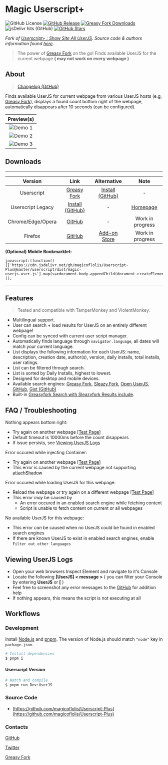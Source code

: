 # Magic Userscript+

![GitHub License](https://img.shields.io/github/license/magicoflolis/Userscript-Plus)
[![GitHub Release](https://img.shields.io/github/release/magicoflolis/Userscript-Plus)](https://github.com/magicoflolis/Userscript-Plus/releases/latest)
[![Greasy Fork Downloads](https://img.shields.io/greasyfork/dt/421603)](https://greasyfork.org/scripts/421603)
![jsDelivr hits (GitHub)](https://img.shields.io/jsdelivr/gh/hm/magicoflolis/Userscript-Plus)
[![GitHub Stars](https://img.shields.io/github/stars/magicoflolis/Userscript-Plus)](https://github.com/magicoflolis/Userscript-Plus/stargazers)

*Fork of [Userscript+ : Show Site All UserJS](https://github.com/jae-jae/Userscript-Plus#userscript). Source code & authors information found [here](https://github.com/jae-jae/Userscript-Plus).*

> The power of [Greasy Fork](https://greasyfork.org) on the go! Finds available UserJS for the current webpage **( may not work on every webpage )**

## About

> [Changelog (GitHub)](https://github.com/magicoflolis/Userscript-Plus/releases)

Finds available UserJS for current webpage from various UserJS hosts (e.g, [Greasy Fork](https://greasyfork.org)), displays a found count bottom right of the webpage, automatically disappears after 10 seconds (can be configured).

| Preview(s) |
|:----------:|
![Demo 1](https://raw.githubusercontent.com/magicoflolis/Userscript-Plus/master/assets/demo3.gif)|
![Demo 2](https://raw.githubusercontent.com/magicoflolis/Userscript-Plus/master/assets/demo2.gif)|
![Demo 3](https://raw.githubusercontent.com/magicoflolis/Userscript-Plus/master/assets/demo1.png)|

## Downloads

***

| Version | Link | Alternative | Note |
|:----------:|:----------:|:----------:|:----------:|
Userscript | [Greasy Fork](https://greasyfork.org/scripts/421603) | [Install (GitHub)](https://github.com/magicoflolis/Userscript-Plus/releases/latest/download/magic-userjs.user.js) | -
Userscript Legacy | [Install (GitHub)](https://cdn.jsdelivr.net/gh/magicoflolis/Userscript-Plus@master/archive/magic-userjs.user.js) | - | [Homepage](https://github.com/magicoflolis/Userscript-Plus/tree/master/archive)
Chrome/Edge/Opera | [GitHub](https://github.com/magicoflolis/Userscript-Plus/releases) | - | Work in progress
Firefox | [GitHub](https://github.com/magicoflolis/Userscript-Plus/releases) | [Add-on Store](https://addons.mozilla.org/firefox/addon/userscript-plus/) | Work in progress

**(Optional) Mobile Bookmarklet:**

```JS
javascript:(function(){['https://cdn.jsdelivr.net/gh/magicoflolis/Userscript-Plus@master/userscript/dist/magic-userjs.user.js'].map(s=>document.body.appendChild(document.createElement('script')).src=s)})();
```

***

## Features

> Tested and compatible with TamperMonkey and ViolentMonkey.

* Multilingual support.
* User can search + load results for UserJS on an entirely different webpage!
* Config can be synced with current user script manager.
* Automatically finds language through ``navigator.language``, all dates will match your current language.
* List displays the following information for each UserJS: name, description, creation date, author(s), version, daily installs, total installs, user ratings.
* List can be filtered through search.
* List is sorted by Daily Installs, highest to lowest.
* Designed for desktop and mobile devices.
* Available search engines: [Greasy Fork](https://greasyfork.org), [Sleazy Fork](https://sleazyfork.org), [Open UserJS](https://openuserjs.org), [GitHub](https://github.com/search?l=JavaScript&o=desc&q="==UserScript=="), [Gist (GitHub)](https://gist.github.com/search?l=JavaScript&o=desc&q="==UserScript==")
* Built-in [Greasyfork Search with Sleazyfork Results include](https://greasyfork.org/scripts/23840).

## FAQ / Troubleshooting

Nothing appears bottom right:

* Try again on another webpage [[Test Page](https://google.com)]
* Default timeout is 10000ms before the count disappears
* If issue persists, see [Viewing UserJS Logs](#viewing-userjs-logs)

Error occured while injecting Container:

* Try again on another webpage [[Test Page](https://google.com)]
* This error is caused by the current webpage not supporting [attachShadow](https://developer.mozilla.org/en-US/docs/Web/API/Element/attachShadow)

Error occured while loading UserJS for this webpage:

* Reload the webpage or try again on a different webpage [[Test Page](https://google.com)]
* This error *may* be caused by
  * An error occured in an enabled search engine while fetching content
  * Script is unable to fetch content on current or all webpages

No available UserJS for this webpage:

* This error *can* be caused when no UserJS could be found in enabled search engines
* If there are known UserJS to exist in enabled search engines, enable `Filter out other languages`

## Viewing UserJS Logs

* Open your web browsers Inspect Element and navigate to it's Console
* Locate the following **[UserJS] < message >** ( you can filter your Console by entering **UserJS** or **[** )
* Feel free to screenshot any error messages to the [GitHub](https://github.com/magicoflolis/Userscript-Plus/issues) for addition help
* If nothing appears, this means the script is not executing at all

## Workflows

### Development

Install [Node.js](https://nodejs.org/) and [pnpm](https://pnpm.io/).
The version of Node.js should match `"node"` key in `package.json`.

``` sh
# Install dependencies
$ pnpm i
```

#### Userscript Version

``` sh
# Watch and compile
$ pnpm run Dev:UserJS
```

### Source Code

* [https://github.com/magicoflolis/Userscript-Plus](https://github.com/magicoflolis/Userscript-Plus)

### Contacts

[GitHub](https://github.com/magicoflolis)

[Twitter](https://twitter.com/for_lollipops)

[Greasy Fork](https://greasyfork.org/users/166061)
